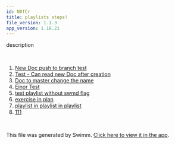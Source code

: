 ```yaml
---
id: N0fCr
title: playlists steps!
file_version: 1.1.3
app_version: 1.18.21
---
```


<!-- Intro - Do not remove this comment -->
description

<br/>

<!-- Steps - Do not remove this comment -->
1. [New Doc push to branch test](http://localhost:5000/repos/U0sVB7lC9at5XPOW1TBW/docs/5gprK)
2. [Test - Can read new Doc after creation](http://localhost:5000/repos/U0sVB7lC9at5XPOW1TBW/docs/rpEX5)
3. [Doc to master change the name](http://localhost:5000/repos/U0sVB7lC9at5XPOW1TBW/docs/FJ1CA0atRFTqmNXqgNxD)
4. [Einor Test](einor-test.8gMUg.pl.sw.md)
5. [test playlist without swmd flag](http://localhost:5000/repos/U0sVB7lC9at5XPOW1TBW/playlists/PQ6nY)
6. [exercise in plan](exercise-in-plan.tyOZM.sw.md)
7. [playlist in playlist in playlist](playlist-in-playlist-in-playlist.Go2m5.pl.sw.md)
8. [111](111.q2vi5mgp.sw.md)


<br/>

This file was generated by Swimm. [Click here to view it in the app](http://localhost:5000/repos/Z2l0aHViJTNBJTNBc3ItZXh0ZW5zaW9uJTNBJTNBZG91ZWs=/playlists/N0fCr).
